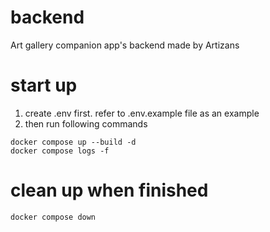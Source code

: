 # backend
Art gallery companion app's backend made by Artizans

# start up

1. create .env first. refer to .env.example file as an example
2. then run following commands

```Shell
docker compose up --build -d
docker compose logs -f
```

# clean up when finished

```Shell
docker compose down
```